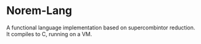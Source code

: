 # Norem-Lang
A functional language implementation based on supercombintor reduction.
It compiles to C, running on a VM.

